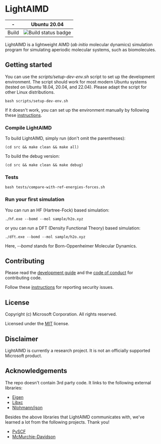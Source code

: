 # LightAIMD

| - | Ubuntu 20.04 |
|---|---|
|Build|![Build status badge](https://msai.visualstudio.com/LightAIMD/_apis/build/status/LightAIMD-CI)|

LightAIMD is a lightweight AIMD (*ab initio* molecular dynamics) simulation program for simulating aperiodic molecular systems, such as biomolecules.

## Getting started
You can use the *scripts/setup-dev-env.sh* script to set up the development environment. The script should work for most modern Ubuntu systems (tested on Ubuntu 18.04, 20.04, and 22.04). Please adapt the script for other Linux distributions.

```shell
bash scripts/setup-dev-env.sh
```

If it doesn't work, you can set up the environment manually by following these [instructions](docs/setup-dev-env.md).

### Compile LightAIMD
To build LightAIMD, simply run (don't omit the parentheses):
```shell
(cd src && make clean && make all)
```

To build the debug version:
```shell
(cd src && make clean && make debug)
```

### Tests
```shell
bash tests/compare-with-ref-energies-forces.sh
```

### Run your first simulation
You can run an HF (Hartree-Fock) based simulation:
```shell
./hf.exe --bomd --mol sample/h2o.xyz
```
or you can run a DFT (Density Functional Theory) based simulation:
```shell
./dft.exe --bomd --mol sample/h2o.xyz
```

Here, *--bomd* stands for Born-Oppenheimer Molecular Dynamics.

## Contributing

Please read the [development guide](docs/dev-guide.md) and the [code of conduct](CODE_OF_CONDUCT.md) for contributing code.

Follow these [instructions](SECURITY.md) for reporting security issues.

## License

Copyright (c) Microsoft Corporation. All rights reserved.

Licensed under the [MIT](LICENSE.txt) license.

## Disclaimer

LightAIMD is currently a research project. It is not an officially supported Microsoft product.

## Acknowledgements

The repo doesn't contain 3rd party code. It links to the following external libraries:
- [Eigen](https://eigen.tuxfamily.org)
- [Libxc](https://www.tddft.org/programs/libxc/)
- [Nlohmann/json](https://github.com/nlohmann/json)

Besides the above libraries that LightAIMD communicates with, we've learned a lot from the following projects. Thank you!
- [PySCF](https://github.com/pyscf/pyscf)
- [McMurchie-Davidson](https://github.com/jjgoings/McMurchie-Davidson)
